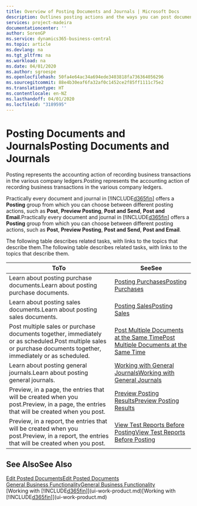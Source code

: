 ```yaml
---
title: Overview of Posting Documents and Journals | Microsoft Docs
description: Outlines posting actions and the ways you can post documents and journals.
services: project-madeira
documentationcenter: ''
author: SorenGP
ms.service: dynamics365-business-central
ms.topic: article
ms.devlang: na
ms.tgt_pltfrm: na
ms.workload: na
ms.date: 04/01/2020
ms.author: sgroespe
ms.openlocfilehash: 50fa4e64ac34a694ede3403818fa736364056296
ms.sourcegitcommit: 88e4b30eaf6fa32af0c1452ce2f85ff1111c75e2
ms.translationtype: HT
ms.contentlocale: en-NZ
ms.lasthandoff: 04/01/2020
ms.locfileid: "3189595"
---
```

# <a name="posting-documents-and-journals"></a><span data-ttu-id="dabd6-103">Posting Documents and Journals</span><span class="sxs-lookup"><span data-stu-id="dabd6-103">Posting Documents and Journals</span></span>
<span data-ttu-id="dabd6-104">Posting represents the accounting action of recording business transactions in the various company ledgers.</span><span class="sxs-lookup"><span data-stu-id="dabd6-104">Posting represents the accounting action of recording business transactions in the various company ledgers.</span></span>

<span data-ttu-id="dabd6-105">Practically every document and journal in [!INCLUDE[d365fin](includes/d365fin_md.md)] offers a **Posting** group from which you can choose between different posting actions, such as **Post**, **Preview Posting**, **Post and Send**, **Post and Email**.</span><span class="sxs-lookup"><span data-stu-id="dabd6-105">Practically every document and journal in [!INCLUDE[d365fin](includes/d365fin_md.md)] offers a **Posting** group from which you can choose between different posting actions, such as **Post**, **Preview Posting**, **Post and Send**, **Post and Email**.</span></span>

<span data-ttu-id="dabd6-106">The following table describes related tasks, with links to the topics that describe them.</span><span class="sxs-lookup"><span data-stu-id="dabd6-106">The following table describes related tasks, with links to the topics that describe them.</span></span>

| <span data-ttu-id="dabd6-107">To</span><span class="sxs-lookup"><span data-stu-id="dabd6-107">To</span></span> | <span data-ttu-id="dabd6-108">See</span><span class="sxs-lookup"><span data-stu-id="dabd6-108">See</span></span> |
| --- | --- |
| <span data-ttu-id="dabd6-109">Learn about posting purchase documents.</span><span class="sxs-lookup"><span data-stu-id="dabd6-109">Learn about posting purchase documents.</span></span> |[<span data-ttu-id="dabd6-110">Posting Purchases</span><span class="sxs-lookup"><span data-stu-id="dabd6-110">Posting Purchases</span></span>](ui-post-purchases.md) |
| <span data-ttu-id="dabd6-111">Learn about posting sales documents.</span><span class="sxs-lookup"><span data-stu-id="dabd6-111">Learn about posting sales documents.</span></span> |[<span data-ttu-id="dabd6-112">Posting Sales</span><span class="sxs-lookup"><span data-stu-id="dabd6-112">Posting Sales</span></span>](ui-post-sales.md) |
| <span data-ttu-id="dabd6-113">Post multiple sales or purchase documents together, immediately or as scheduled.</span><span class="sxs-lookup"><span data-stu-id="dabd6-113">Post multiple sales or purchase documents together, immediately or as scheduled.</span></span>|[<span data-ttu-id="dabd6-114">Post Multiple Documents at the Same Time</span><span class="sxs-lookup"><span data-stu-id="dabd6-114">Post Multiple Documents at the Same Time</span></span>](ui-batch-posting.md)|
| <span data-ttu-id="dabd6-115">Learn about posting general journals.</span><span class="sxs-lookup"><span data-stu-id="dabd6-115">Learn about posting general journals.</span></span> |[<span data-ttu-id="dabd6-116">Working with General Journals</span><span class="sxs-lookup"><span data-stu-id="dabd6-116">Working with General Journals</span></span>](ui-work-general-journals.md) |
| <span data-ttu-id="dabd6-117">Preview, in a page, the entries that will be created when you post.</span><span class="sxs-lookup"><span data-stu-id="dabd6-117">Preview, in a page, the entries that will be created when you post.</span></span> |[<span data-ttu-id="dabd6-118">Preview Posting Results</span><span class="sxs-lookup"><span data-stu-id="dabd6-118">Preview Posting Results</span></span>](ui-how-preview-post-results.md) |
| <span data-ttu-id="dabd6-119">Preview, in a report, the entries that will be created when you post.</span><span class="sxs-lookup"><span data-stu-id="dabd6-119">Preview, in a report, the entries that will be created when you post.</span></span> |[<span data-ttu-id="dabd6-120">View Test Reports Before Posting</span><span class="sxs-lookup"><span data-stu-id="dabd6-120">View Test Reports Before Posting</span></span>](ui-how-view-test-reports-posting.md) |

## <a name="see-also"></a><span data-ttu-id="dabd6-121">See Also</span><span class="sxs-lookup"><span data-stu-id="dabd6-121">See Also</span></span>
[<span data-ttu-id="dabd6-122">Edit Posted Documents</span><span class="sxs-lookup"><span data-stu-id="dabd6-122">Edit Posted Documents</span></span>](across-edit-posted-document.md)  
[<span data-ttu-id="dabd6-123">General Business Functionality</span><span class="sxs-lookup"><span data-stu-id="dabd6-123">General Business Functionality</span></span>](ui-across-business-areas.md)  
<span data-ttu-id="dabd6-124">[Working with [!INCLUDE[d365fin](includes/d365fin_md.md)]](ui-work-product.md)</span><span class="sxs-lookup"><span data-stu-id="dabd6-124">[Working with [!INCLUDE[d365fin](includes/d365fin_md.md)]](ui-work-product.md)</span></span>
